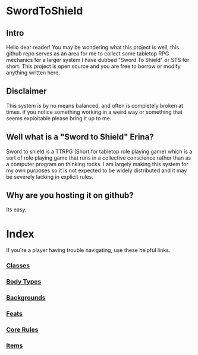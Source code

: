 # SwordToShield


## Intro
Hello dear reader! You may be wondering what this project is well, this github
repo serves as an area for me to collect some tabletop RPG mechanics for a
larger system I have dubbed "Sword To Shield" or STS for short. This project
is open source and you are free to borrow or modify anything written here.

## Disclaimer
This system is by no means balanced, and often is completely broken at times.
if you notice something working in a weird way or something that seems 
exploitable please bring it up to me.

## Well what is a "Sword to Shield" Erina?
Sword to shield is a TTRPG (Short for tabletop role playing game) which is a
sort of role playing game that runs in a collective conscience rather than as a
computer program on thinking rocks. I am largely making this system for my own
purposes so it is not expected to be widely distributed and it may be severely
lacking in explicit rules.

## Why are you hosting it on github?
Its easy.

# Index
If you're a player having trouble navigating, use these helpful links.

### [Classes](https://github.com/ErinaTheDummy/SwordToShield/tree/main/Character_Creation/Classes)

### [Body Types](https://github.com/ErinaTheDummy/SwordToShield/blob/main/Character_Creation/BodyTypes.md)

### [Backgrounds](https://github.com/ErinaTheDummy/SwordToShield/blob/main/Character_Creation/Backgrounds.md)

### [Feats](https://github.com/ErinaTheDummy/SwordToShield/blob/main/Character_Creation/Feats.md)

### [Core Rules](https://github.com/ErinaTheDummy/SwordToShield/blob/main/CoreRules.md)

### [Items](https://github.com/ErinaTheDummy/SwordToShield/blob/main/ItemCompendium.md)